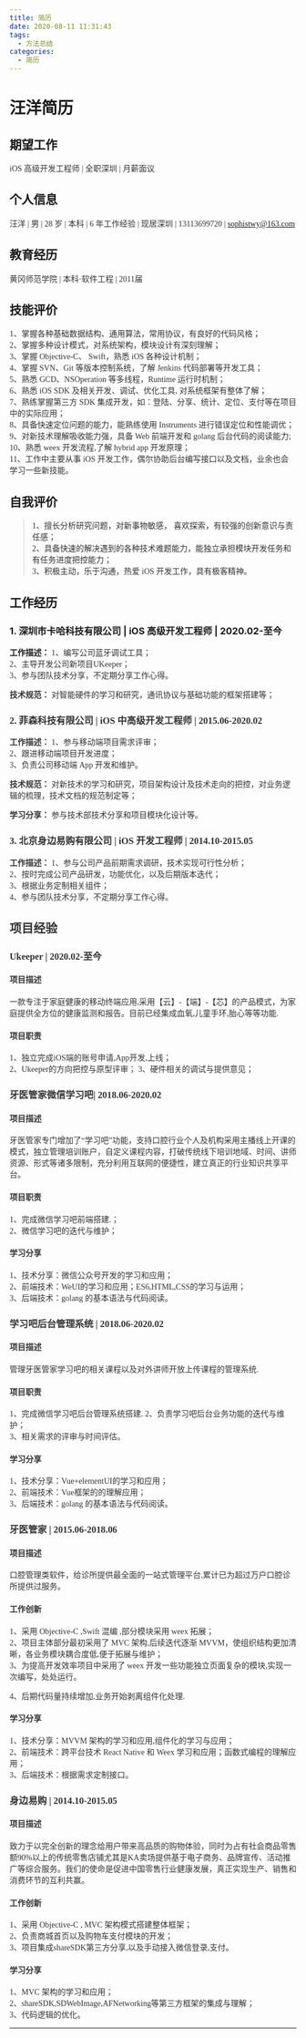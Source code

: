 ```yaml
---
title: 简历
date: 2020-08-11 11:31:43
tags:
  - 方法总结
categories:
  - 简历
---
```


# 汪洋简历

<!--more-->

## 期望工作

<font face="黑体" color=#333333>iOS 高级开发工程师 | 全职深圳 | 月薪面议</font>

## 个人信息

<font face="黑体" color=#333333>汪洋 | 男 | 28 岁 | 本科 | 6 年工作经验 | 现居深圳 | 13113699720 | sophistwy@163.com</font>

## 教育经历

<font face="黑体" color=#333333>黄冈师范学院 | 本科·软件工程 | 2011届</font>

## 技能评价

<font face="黑体" color=#333333>1、掌握各种基础数据结构、通用算法，常用协议，有良好的代码风格；  
2、掌握多种设计模式，对系统架构，模块设计有深刻理解；  
3、掌握 Objective-C、  Swift，熟悉 iOS 各种设计机制；  
4、掌握 SVN、Git 等版本控制系统，了解 Jenkins 代码部署等开发工具；  
5、熟悉 GCD、NSOperation 等多线程，Runtime 运行时机制；  
6、熟悉 iOS SDK 及相关开发、调试、优化工具, 对系统框架有整体了解；  
7、熟练掌握第三方 SDK 集成开发，如：登陆、分享、统计、定位、支付等在项目中的实际应用；  
8、具备快速定位问题的能力，能熟练使用 Instruments 进行错误定位和性能调优；  
9、对新技术理解吸收能力强，具备 Web 前端开发和 golang 后台代码的阅读能力;  
10、熟悉 weex 开发流程,了解 hybrid app 开发原理；  
11、工作中主要从事 iOS 开发工作，偶尔协助后台编写接口以及文档，业余也会学习一些新技能。
</font>

## 自我评价

> <font face="黑体" color=#333333>1、擅长分析研究问题，对新事物敏感， 喜欢探索，有较强的创新意识与责任感；  
> 2、具备快速的解决遇到的各种技术难题能力，能独立承担模块开发任务和有任务进度把控能力；  
> 3、积极主动，乐于沟通，热爱 iOS 开发工作，具有极客精神。 </font>

## 工作经历

### 1. 深圳市卡哈科技有限公司 | iOS 高级开发工程师 | 2020.02-至今

**工作描述：**<font face="黑体" color=#333333>
1、编写公司蓝牙调试工具；  
2、主导开发公司新项目UKeeper；  
3、参与团队技术分享，不定期分享工作心得。  

**技术规范：**<font face="黑体" color=#333333>
对智能硬件的学习和研究，通讯协议与基础功能的框架搭建等；
</font>

### 2. 菲森科技有限公司 | iOS 中高级开发工程师 | 2015.06-2020.02

**工作描述：**<font face="黑体" color=#333333>
1、参与移动端项目需求评审；  
2、跟进移动端项目开发进度；  
3、负责公司移动端 App 开发和维护。
</font>

**技术规范：**<font face="黑体" color=#333333>
对新技术的学习和研究，项目架构设计及技术走向的把控，对业务逻辑的梳理，技术文档的规范制定等；
</font>

**学习分享：**<font face="黑体" color=#333333>
参与技术部技术分享和项目模块化设计等。
</font>

### 3. 北京身边易购有限公司 | iOS 开发工程师 | 2014.10-2015.05

**工作描述：**<font face="黑体" color=#333333>
1、参与公司产品前期需求调研，技术实现可行性分析；  
2、按时完成公司产品研发，功能优化，以及后期版本迭代；  
3、根据业务定制相关组件；  
4、参与团队技术分享，不定期分享工作心得。
</font>

## 项目经验

### Ukeeper | 2020.02-至今

#### 项目描述

一款专注于家庭健康的移动终端应用,采用【云】-【端】-【芯】的产品模式，为家庭提供全方位的健康监测和报告。目前已经集成血氧,儿童手环,胎心等等功能.

#### 项目职责

<font face="黑体" color=#333333>1、独立完成iOS端的账号申请,App开发,上线；  
2、Ukeeper的方向把控与原型评审； 
3、硬件相关的调试与提供意见；

### 牙医管家微信学习吧| 2018.06-2020.02

#### 项目描述

牙医管家专门增加了“学习吧”功能，支持口腔行业个人及机构采用主播线上开课的模式，独立管理培训账户，自定义课程内容，打破传统线下培训地域、时间、讲师资源、形式等诸多限制，充分利用互联网的便捷性，建立真正的行业知识共享平台。

#### 项目职责

<font face="黑体" color=#333333>1、完成微信学习吧前端搭建.；  
2、微信学习吧的迭代与维护； 

</font>

#### 学习分享

<font face="黑体" color=#333333>1、技术分享：微信公众号开发的学习和应用；  
2、前端技术：WeUI的学习和应用；ES6,HTML,CSS的学习与运用；  
3、后端技术：golang 的基本语法与代码阅读。
</font>



### 学习吧后台管理系统 | 2018.06-2020.02

#### 项目描述

管理牙医管家学习吧的相关课程以及对外讲师开放上传课程的管理系统.

#### 项目职责

<font face="黑体" color=#333333>1、完成微信学习吧后台管理系统搭建.
2、负责学习吧后台业务功能的迭代与维护；  
3、相关需求的评审与时间评估。
</font>

#### 学习分享

<font face="黑体" color=#333333>1、技术分享：Vue+elementUI的学习和应用；  
2、前端技术：Vue框架的的理解应用；  
3、后端技术：golang 的基本语法与代码阅读。



### 牙医管家 | 2015.06-2018.06

#### 项目描述

<font face="黑体" color=#333333>口腔管理类软件，给诊所提供最全面的一站式管理平台,累计已为超过万户口腔诊所提供过服务。</font>

#### 工作创新

<font face="黑体" color=#333333>1、采用 Objective-C ,Swift 混编 ,部分模块采用 weex 拓展；  
2、项目主体部分最初采用了 MVC 架构,后续迭代逐渐 MVVM，使组织结构更加清晰，各业务模块耦合度低,便于拓展与维护；  
3、为提高开发效率项目中采用了 weex 开发一些功能独立页面复杂的模块,实现一次编写，处处运行。
</font>

4、后期代码量持续增加,业务开始剥离组件化处理.

#### 学习分享

<font face="黑体" color=#333333>1、技术分享：MVVM 架构的学习和应用,组件化的学习与应用；  
2、前端技术：跨平台技术 React Native 和 Weex 学习和应用；函数式编程的理解应用；  
3、后端技术：根据需求定制接口。

</font>



### 身边易购 | 2014.10-2015.05

#### 项目描述

<font face="黑体" color=#333333>致力于以完全创新的理念给用户带来高品质的购物体验，同时为占有社会商品零售额90%以上的传统零售店铺尤其是KA卖场提供基于电子商务、品牌宣传、活动推广等综合服务。我们的使命是促进中国零售行业健康发展，真正实现生产、销售和消费环节的互利共赢。</font>

#### 工作创新

<font face="黑体" color=#333333>1、采用 Objective-C , MVC 架构模式搭建整体框架；  
2、负责商城首页以及购物车支付模块的开发；  
3、项目集成shareSDK第三方分享,以及手动接入微信登录,支付。
</font>

#### 学习分享

<font face="黑体" color=#333333>1、MVC 架构的学习和应用；  
2、shareSDK,SDWebImage,AFNetworking等第三方框架的集成与理解；  
3、代码逻辑的优化。

</font>

<hr>
